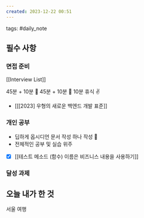 ```yaml
---  
created: 2023-12-22 00:51  
---  
```

tags: #daily_note  
  
## 필수 사항
### 면접 준비
[[Interview List]]

45분 + 10분 🔎
45분 + 10분 🔎
10분 휴식 ✌️
- [[[2023] 우형의 새로운 백엔드 개발 표준]]
### 개인 공부
- 딥하게 옵시디언 문서 작성 하나 작성 🧐
- 전체적인 공부 및 실습 위주
- [x] [[테스트 메소드 (함수) 이름은 비즈니스 내용을 사용하기]]

### 달성 과제

## 오늘 내가 한 것

서울 여행